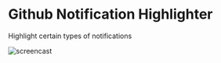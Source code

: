 # Github Notification Highlighter

Highlight certain types of notifications

![screencast](https://i.imgur.com/3xmOOXa.gif)
